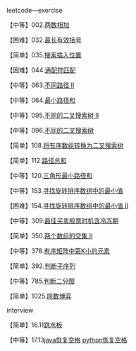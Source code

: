 leetcode—exercise

【中等】002.[两数相加](https://github.com/lzx4627/Leetcode_Exercise/blob/master/src/main/java/com/cicisp/exercise/leetcode_2.java)

【困难】032.[最长有效括号](https://github.com/lzx4627/Leetcode_Exercise/blob/master/src/main/java/com/cicisp/exercise/leetcode_32.java)

【简单】035.[搜索插入位置](https://github.com/lzx4627/Leetcode_Exercise/blob/master/src/main/java/com/cicisp/exercise/leetcode_35.java)

【困难】044.[通配符匹配](https://github.com/lzx4627/Leetcode_Exercise/blob/master/src/main/java/com/cicisp/exercise/leetcode_44.java)

【中等】063.[不同路径 II](https://github.com/lzx4627/Leetcode_Exercise/blob/master/src/main/java/com/cicisp/exercise/leetcode_63.java)

【中等】064.[最小路径和](https://github.com/lzx4627/Leetcode_Exercise/blob/master/src/main/java/com/cicisp/exercise/leetcode_64.java)

【中等】095.[不同的二叉搜索树 II](https://github.com/lzx4627/Leetcode_Exercise/blob/master/src/main/java/com/cicisp/exercise/leetcode_95.java)

【中等】096.[不同的二叉搜索树](https://github.com/lzx4627/Leetcode_Exercise/blob/master/src/main/java/com/cicisp/exercise/leetcode_96.java)

【简单】108.[将有序数组转换为二叉搜索树](https://github.com/lzx4627/Leetcode_Exercise/blob/master/src/main/java/com/cicisp/exercise/leetcode_108.java)

【简单】112.[路径总和](https://github.com/lzx4627/Leetcode_Exercise/blob/master/src/main/java/com/cicisp/exercise/leetcode_112.java)

【中等】120.[三角形最小路径和](https://github.com/lzx4627/Leetcode_Exercise/blob/master/src/main/java/com/cicisp/exercise/leetcode_120.java)

【中等】153.[寻找旋转排序数组中的最小值](https://github.com/lzx4627/Leetcode_Exercise/blob/master/src/main/java/com/cicisp/exercise/leetcode_153.java)

【困难】154.[寻找旋转排序数组中的最小值 II](https://github.com/lzx4627/Leetcode_Exercise/blob/master/src/main/java/com/cicisp/exercise/leetcode_154.java)

【中等】309.[最佳买卖股票时机含冷冻期](https://github.com/lzx4627/Leetcode_Exercise/blob/master/src/main/java/com/cicisp/exercise/leetcode_309.java)

【简单】350.[两个数组的交集 II](https://github.com/lzx4627/Leetcode_Exercise/blob/master/src/main/java/com/cicisp/exercise/leetcode_350.java)

【中等】378.[有序矩阵中第K小的元素](https://github.com/lzx4627/Leetcode_Exercise/blob/master/src/main/java/com/cicisp/exercise/leetcode_378.java)

【简单】392.[判断子序列](https://github.com/lzx4627/Leetcode_Exercise/blob/master/src/main/java/com/cicisp/exercise/leetcode_392.java)

【中等】785.[判断二分图](https://github.com/lzx4627/Leetcode_Exercise/blob/master/src/main/java/com/cicisp/exercise/leetcode_785.java)

【简单】1025.[除数博弈](https://github.com/lzx4627/Leetcode_Exercise/blob/master/src/main/java/com/cicisp/exercise/leetcode_1025.java)



interview

【简单】16.11[跳水板](https://github.com/lzx4627/Leetcode_Exercise/blob/master/src/main/java/com/cicisp/interview/interview_16_11.java)

【中等】17.13[java恢复空格](https://github.com/lzx4627/Leetcode_Exercise/blob/master/src/main/java/com/cicisp/interview/interview_17_13.java)     [python恢复空格](https://github.com/lzx4627/Leetcode_Exercise/blob/master/src/main/java/com/cicisp/interview/interview_17_13.py)